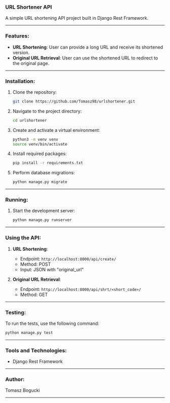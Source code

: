 

### URL Shortener API

A simple URL shortening API project built in Django Rest Framework. 


---

### Features:
- **URL Shortening**: User can provide a long URL and receive its shortened version.
- **Original URL Retrieval**: User can use the shortened URL to redirect to the original page.
---

### Installation:

1. Clone the repository:
   ```bash
   git clone https://github.com/Tomasz98/urlshortener.git
   ```

2. Navigate to the project directory:
   ```bash
   cd urlshortener
   ```

3. Create and activate a virtual environment:
   ```bash
   python3 -m venv venv
   source venv/bin/activate
   ```

4. Install required packages:
   ```bash
   pip install -r requirements.txt
   ```

5. Perform database migrations:
   ```bash
   python manage.py migrate
   ```

---

### Running:

1. Start the development server:
   ```bash
   python manage.py runserver
   ```
---

### Using the API:

1. **URL Shortening**:
   - Endpoint: `http://localhost:8000/api/create/`
   - Method: POST
   - Input: JSON with "original_url"

2. **Original URL Retrieval**:
   - Endpoint: `http://localhost:8000/api/shrt/<short_code>/`
   - Method: GET

---

### Testing:

To run the tests, use the following command:

```bash
python manage.py test
```

---

### Tools and Technologies:

- Django Rest Framework

---

### Author:

Tomasz Bogucki

---
